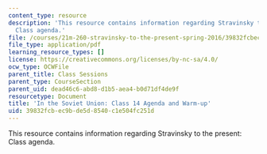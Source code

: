 ```yaml
---
content_type: resource
description: 'This resource contains information regarding Stravinsky to the present:
  Class agenda.'
file: /courses/21m-260-stravinsky-to-the-present-spring-2016/39832fcbec9bde5d8540c1e504fc251d_MIT21M_260S16_class14.pdf
file_type: application/pdf
learning_resource_types: []
license: https://creativecommons.org/licenses/by-nc-sa/4.0/
ocw_type: OCWFile
parent_title: Class Sessions
parent_type: CourseSection
parent_uid: dead46c6-abd8-d1b5-aea4-b0d71df4de9f
resourcetype: Document
title: 'In the Soviet Union: Class 14 Agenda and Warm-up'
uid: 39832fcb-ec9b-de5d-8540-c1e504fc251d
---
```

This resource contains information regarding Stravinsky to the present: Class agenda.